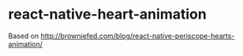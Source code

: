# react-native-heart-animation

Based on http://browniefed.com/blog/react-native-periscope-hearts-animation/
